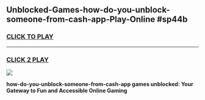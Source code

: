 
## Unblocked-Games-how-do-you-unblock-someone-from-cash-app-Play-Online #sp44b
<h3>
<a href="https://news.freeplayer.one?title=how-do-you-unblock-someone-from-cash-app&ref=3">CLICK TO PLAY</a></h3>
<hr>

<h3>
<a href="https://news.freeplayer.one?title=how-do-you-unblock-someone-from-cash-app&ref=3">CLICK 2 PLAY</a>
  
</h3>

<a href="https://news.freeplayer.one?title=how-do-you-unblock-someone-from-cash-app&ref=3"><img src="https://clearcache.store/games.png"></a>


**how-do-you-unblock-someone-from-cash-app games unblocked: Your Gateway to Fun and Accessible Online Gaming**

